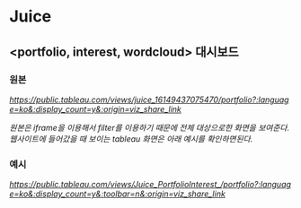 # Juice

## <portfolio, interest, wordcloud> 대시보드

### 원본
*https://public.tableau.com/views/juice_16149437075470/portfolio?:language=ko&:display_count=y&:origin=viz_share_link*


*원본은 iframe을 이용해서 filter를 이용하기 때문에 전체 대상으로한 화면을 보여준다. 
웹사이트에 들어갔을 때 보이는 tableau 화면은 아래 예시를 확인하면된다.*

### 예시
*https://public.tableau.com/views/Juice_PortfolioInterest_/portfolio?:language=ko&:display_count=y&:toolbar=n&:origin=viz_share_link*

